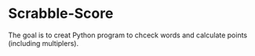 # Scrabble-Score
The goal is to creat Python program to chceck words and calculate points (including multiplers).
